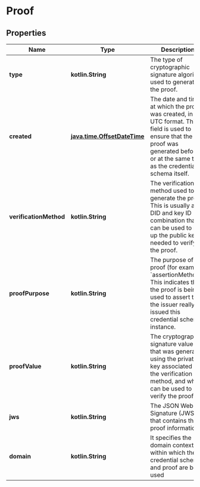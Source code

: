 
# Proof

## Properties
Name | Type | Description | Notes
------------ | ------------- | ------------- | -------------
**type** | **kotlin.String** | The type of cryptographic signature algorithm used to generate the proof. | 
**created** | [**java.time.OffsetDateTime**](java.time.OffsetDateTime.md) | The date and time at which the proof was created, in UTC format. This field is used to ensure that the proof was generated before or at the same time as the credential schema itself. | 
**verificationMethod** | **kotlin.String** | The verification method used to generate the proof. This is usually a DID and key ID combination that can be used to look up the public key needed to verify the proof. | 
**proofPurpose** | **kotlin.String** | The purpose of the proof (for example: &#x60;assertionMethod&#x60;). This indicates that the proof is being used to assert that the issuer really issued this credential schema instance. | 
**proofValue** | **kotlin.String** | The cryptographic signature value that was generated using the private key associated with the verification method, and which can be used to verify the proof. | 
**jws** | **kotlin.String** | The JSON Web Signature (JWS) that contains the proof information. | 
**domain** | **kotlin.String** | It specifies the domain context within which the credential schema and proof are being used |  [optional]




